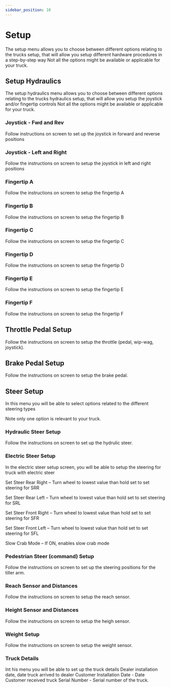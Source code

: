 ```yaml
---
sidebar_position: 10
---
```


# Setup

The setup menu allows you to choose between different options relating to the trucks setup, that will allow you setup different hardware procedures in a step-by-step way
Not all the options might be available or applicable for your truck.


## Setup Hydraulics

The setup hydraulics menu allows you to choose between different options relating to the trucks hydraulics setup, that will allow you setup the joystick and/or fingertip controls
Not all the options might be available or applicable for your truck.

### Joystick - Fwd and Rev

Follow instructions on screen to set up the joystick in forward and reverse positions 

### Joystick - Left and Right

Follow the instructions on screen to setup the joystick in left and right positions 


### Fingertip A

Follow the instructions on screen to setup the fingertip A

### Fingertip B
Follow the instructions on screen to setup the fingertip B

### Fingertip C

Follow the instructions on screen to setup the fingertip C

### Fingertip D

Follow the instructions on screen to setup the fingertip D

### Fingertip E

Follow the instructions on screen to setup the fingertip E

### Fingertip F

Follow the instructions on screen to setup the fingertip F

## Throttle Pedal Setup

Follow the instructions on screen to setup the throttle (pedal, wip-wag, joystick).

## Brake Pedal Setup
Follow the instructions on screen to setup the brake pedal.

## Steer Setup

In this menu you will be able to select options related to the different steering types

Note only one option is relevant to your truck.

### Hydraulic Steer Setup
Follow the instructions on screen to set up the hydrulic steer.


### Electric Steer Setup

In the electric steer setup screen, you will be able to setup the steering for truck with electric steer 

Set Steer Rear Right – Turn wheel to lowest value than hold set to set steering for SRR

Set Steer Rear Left – Turn wheel to lowest value than hold set to set steering for SRL

Set Steer Front Right – Turn wheel to lowest value than hold set to set steering for SFR

Set Steer Front Left – Turn wheel to lowest value than hold set to set steering for SFL

Slow Crab Mode – If ON, enables slow crab mode

### Pedestrian Steer (command) Setup

Follow the instructions on screen to set up the steering positions for the tiller arm.

### Reach Sensor and Distances

Follow the instructions on screen to setup the reach sensor.

### Height Sensor  and Distances

Follow the instructions on screen to setup the heigh sensor.


### Weight Setup

Follow the instructions on screen to setup the weight sensor.

### Truck Details

Int his menu you will be able to set up the truck details
Dealer installation date, date truck arrived to dealer
Customer Installation Date - Date Customer received truck
Serial Number - Serial number of the truck.
